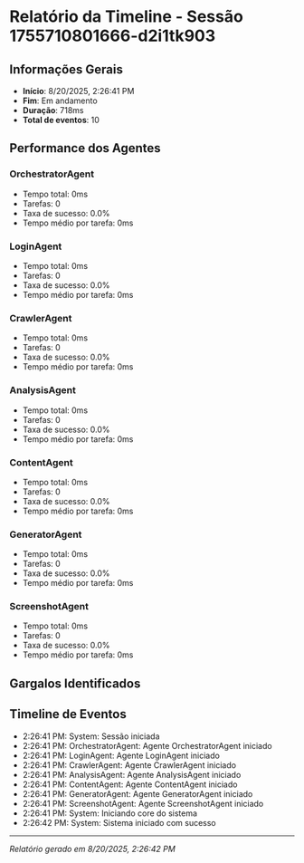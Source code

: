 
# Relatório da Timeline - Sessão 1755710801666-d2i1tk903

## Informações Gerais
- **Início**: 8/20/2025, 2:26:41 PM
- **Fim**: Em andamento
- **Duração**: 718ms
- **Total de eventos**: 10

## Performance dos Agentes
### OrchestratorAgent
- Tempo total: 0ms
- Tarefas: 0
- Taxa de sucesso: 0.0%
- Tempo médio por tarefa: 0ms

### LoginAgent
- Tempo total: 0ms
- Tarefas: 0
- Taxa de sucesso: 0.0%
- Tempo médio por tarefa: 0ms

### CrawlerAgent
- Tempo total: 0ms
- Tarefas: 0
- Taxa de sucesso: 0.0%
- Tempo médio por tarefa: 0ms

### AnalysisAgent
- Tempo total: 0ms
- Tarefas: 0
- Taxa de sucesso: 0.0%
- Tempo médio por tarefa: 0ms

### ContentAgent
- Tempo total: 0ms
- Tarefas: 0
- Taxa de sucesso: 0.0%
- Tempo médio por tarefa: 0ms

### GeneratorAgent
- Tempo total: 0ms
- Tarefas: 0
- Taxa de sucesso: 0.0%
- Tempo médio por tarefa: 0ms

### ScreenshotAgent
- Tempo total: 0ms
- Tarefas: 0
- Taxa de sucesso: 0.0%
- Tempo médio por tarefa: 0ms

## Gargalos Identificados


## Timeline de Eventos
- 2:26:41 PM: System: Sessão iniciada
- 2:26:41 PM: OrchestratorAgent: Agente OrchestratorAgent iniciado
- 2:26:41 PM: LoginAgent: Agente LoginAgent iniciado
- 2:26:41 PM: CrawlerAgent: Agente CrawlerAgent iniciado
- 2:26:41 PM: AnalysisAgent: Agente AnalysisAgent iniciado
- 2:26:41 PM: ContentAgent: Agente ContentAgent iniciado
- 2:26:41 PM: GeneratorAgent: Agente GeneratorAgent iniciado
- 2:26:41 PM: ScreenshotAgent: Agente ScreenshotAgent iniciado
- 2:26:41 PM: System: Iniciando core do sistema
- 2:26:42 PM: System: Sistema iniciado com sucesso

---
*Relatório gerado em 8/20/2025, 2:26:42 PM*
